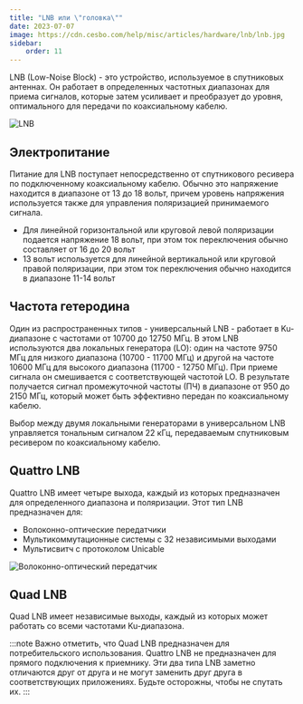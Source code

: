 ```yaml
---
title: "LNB или \"головка\""
date: 2023-07-07
image: https://cdn.cesbo.com/help/misc/articles/hardware/lnb/lnb.jpg
sidebar:
    order: 11
---
```


LNB (Low-Noise Block) - это устройство, используемое в спутниковых антеннах. Он работает в определенных частотных диапазонах для приема сигналов, которые затем усиливает и преобразует до уровня, оптимального для передачи по коаксиальному кабелю.

![LNB](https://cdn.cesbo.com/help/misc/articles/hardware/lnb/lnb.jpg)

## Электропитание[](/ru/misc/articles/hardware/lnb#power-supply)

Питание для LNB поступает непосредственно от спутникового ресивера по подключенному коаксиальному кабелю. Обычно это напряжение находится в диапазоне от 13 до 18 вольт, причем уровень напряжения используется также для управления поляризацией принимаемого сигнала.

- Для линейной горизонтальной или круговой левой поляризации подается напряжение 18 вольт, при этом ток переключения обычно составляет от 16 до 20 вольт
- 13 вольт используется для линейной вертикальной или круговой правой поляризации, при этом ток переключения обычно находится в диапазоне 11-14 вольт

## Частота гетеродина[](/ru/misc/articles/hardware/lnb#heterodyne-frequency)

Один из распространенных типов - универсальный LNB - работает в Ku-диапазоне с частотами от 10700 до 12750 МГц. В этом LNB используются два локальных генератора (LO): один на частоте 9750 МГц для низкого диапазона (10700 - 11700 МГц) и другой на частоте 10600 МГц для высокого диапазона (11700 - 12750 МГц). При приеме сигнала он смешивается с соответствующей частотой LO. В результате получается сигнал промежуточной частоты (ПЧ) в диапазоне от 950 до 2150 МГц, который может быть эффективно передан по коаксиальному кабелю.

Выбор между двумя локальными генераторами в универсальном LNB управляется тональным сигналом 22 кГц, передаваемым спутниковым ресивером по коаксиальному кабелю.

## Quattro LNB[](/ru/misc/articles/hardware/lnb#quattro-lnb)

Quattro LNB имеет четыре выхода, каждый из которых предназначен для определенного диапазона и поляризации. Этот тип LNB предназначен для:

- Волоконно-оптические передатчики
- Мультикоммутационные системы с 32 независимыми выходами
- Мультисвитч с протоколом Unicable

![Волоконно-оптический передатчик](https://cdn.cesbo.com/help/misc/articles/hardware/lnb/fiber.png)

## Quad LNB[](/ru/misc/articles/hardware/lnb#quad-lnb)

Quad LNB имеет независимые выходы, каждый из которых может работать со всеми частотами Ku-диапазона.

:::note Важно отметить, что Quad LNB предназначен для потребительского использования. Quattro LNB не предназначен для прямого подключения к приемнику. Эти два типа LNB заметно отличаются друг от друга и не могут заменить друг друга в соответствующих приложениях. Будьте осторожны, чтобы не спутать их. 
:::
